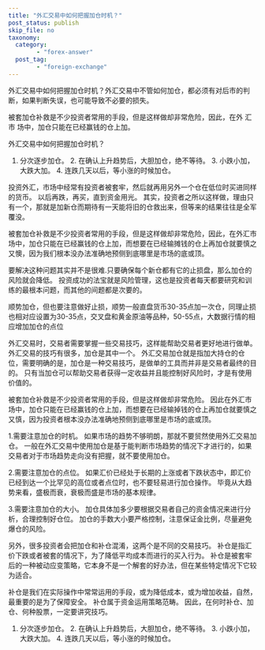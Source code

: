 ```yaml
---
title: "外汇交易中如何把握加仓时机？"
post_status: publish
skip_file: no
taxonomy:
  category:
        - "forex-answer"
  post_tag:
        - "foreign-exchange"
---
```


外汇交易中如何把握加仓时机？外汇交易中不管如何加仓，都必须有对后市的判断，如果判断失误，也可能导致不必要的损失。

被套加仓补救是不少投资者常用的手段，但是这样做却非常危险，因此，在外 汇市 场中，加仓只能在已经赢钱的仓上加。

外汇交易中如何把握加仓时机？

1. 分次逐步加仓。 2. 在确认上升趋势后，大胆加仓，绝不等待。 3. 小跌小加，大跌大加。 4. 连跌几天以后，等小涨的时候加仓。

投资外汇，市场中经常有投资者被套牢，然后就再用另外一个仓在低位时买进同样的货币。 以后再跌，再买，直到资金用光。 其实，投资者之所以这样做，理由只有一个，那就是加新仓而期待有一天能将旧的仓救出来，但等来的结果往往是全军覆没。

被套加仓补救是不少投资者常用的手段，但是这样做却非常危险，因此，在外汇市场中，加仓只能在已经赢钱的仓上加，而想要在已经输摊钱的仓上再加仓就要慎之又懊，因为我们根本没办法准确地预侧到底哪里是市场的底或顶。

要解决这种问题其实并不是很难.只要确保每个新仓都有它的止损盘，那么加仓的风险就会降低。 投资成功的法宝就是风险管理，这也是投资者每天都要研究和训练的最根本问题，而其他的间题都是次要的。

顺势加仓，但也要注意做好止损，顺势一般直盘货币30-35点加一次仓，同理止损也相对应设置为30-35点，交叉盘和黄金原油等品种，50-55点，大数据行情的相应增加加仓的点位

外汇交易时，交易者需要掌握一些交易技巧，这样能帮助交易者更好地进行做单。 外汇交易的技巧有很多，加仓是其中一个。 外汇交易加仓就是指加大持仓的仓位，需要明确的是，加仓是一种交易技巧，是做单的工具而并非是交易者最终的目的。 只有当加仓可以帮助交易者获得一定收益并且能控制好风险时，才是有使用价值的。

被套加仓补救是不少投资者常用的手段，但是这样做却非常危险。 因此在外汇市场中，加仓只能在已经赢钱的仓上加，而想要在已经输掉钱的仓上再加仓就要慎之又慎，因为投资者根本没办法准确地预侧到底哪里是市场的底或顶。

1.需要注意加仓的时机。 如果市场的趋势不够明朗，那就不要贸然使用外汇交易加仓。 一般在外汇交易中使用加仓是基于能判断市场趋势的情况下才进行的，如果交易者对于市场趋势走向没有把握，就不要使用加仓。

2.需要注意加仓的点位。 如果汇价已经处于长期的上涨或者下跌状态中，即汇价已经到达一个比罕见的高位或者点位时，也不要轻易进行加仓操作。 毕竟从大趋势来看，盛极而衰，衰极而盛是市场的基本规律。

3.需要注意加仓的大小。 加仓具体加多少要根据交易者自己的资金情况来进行分析，合理控制好仓位。 加仓的手数大小要严格控制，注意保证金比例，尽量避免爆仓的风险。

另外，很多投资者会把加仓和补仓混淆，这两个是不同的交易技巧。 补仓是指汇价下跌或者被套的情况下，为了降低平均成本而进行的买入行为。 补仓是被套牢后的一种被动应变策略，它本身不是一个解套的好办法，但在某些特定情况下它较为适合。

补仓是我们在实际操作中常常运用的手段，或为降低成本，或为增加收益，自然，最重要的是为了保障安全。 补仓属于资金运用策略范畴。 因此，在何时补仓、加仓、何种股票，一定要讲究技巧。

1. 分次逐步加仓。 2. 在确认上升趋势后，大胆加仓，绝不等待。 3. 小跌小加，大跌大加。 4. 连跌几天以后，等小涨的时候加仓。
